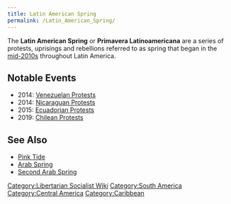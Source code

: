 ```yaml
---
title: Latin American Spring
permalink: /Latin_American_Spring/
---
```


The **Latin American Spring** or **Primavera Latinoamericana** are a
series of protests, uprisings and rebellions referred to as spring that
began in the
[mid-2010s](Timeline_of_Libertarian_Socialism_in_South_America "wikilink")
throughout Latin America.

## Notable Events

- 2014: [Venezuelan
  Protests](Venezuelan_Protests_(2014_-_2020) "wikilink")
- 2014: [Nicaraguan
  Protests](Nicaraguan_Protests_(2014_-_2020) "wikilink")
- 2015: [Ecuadorian Protests](Ecuadorian_Protests_(2015) "wikilink")
- 2019: [Chilean Protests](Chilean_Uprising "wikilink")

## See Also

- [Pink Tide](Pink_Tide "wikilink")
- [Arab Spring](Arab_Spring "wikilink")
- [Second Arab Spring](Second_Arab_Spring "wikilink")

[Category:Libertarian Socialist
Wiki](Category:Libertarian_Socialist_Wiki "wikilink") [Category:South
America](Category:South_America "wikilink") [Category:Central
America](Category:Central_America "wikilink")
[Category:Caribbean](Category:Caribbean "wikilink")